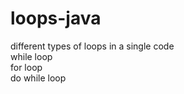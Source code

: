 # loops-java

different types of loops in a single code     
while loop   
for loop  
do while loop    
